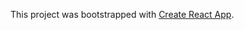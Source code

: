 

This project was bootstrapped with [Create React App](https://github.com/facebook/create-react-app).
